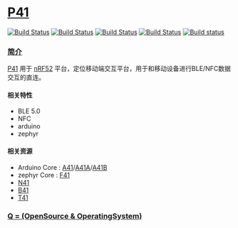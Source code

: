 ﻿# [P41](http://www.OS-Q.com)

[![Build Status](https://github.com/OS-Q/P41/workflows/macos/badge.svg)](https://github.com/OS-Q/P41/actions/workflows/macos.yml)
[![Build Status](https://github.com/OS-Q/P41/workflows/ubuntu/badge.svg)](https://github.com/OS-Q/P41/actions/workflows/ubuntu.yml)
[![Build Status](https://github.com/OS-Q/P41/workflows/windows/badge.svg)](https://github.com/OS-Q/P41/actions/workflows/windows.yml)
[![Build Status](https://travis-ci.com/OS-Q/P41.svg?branch=master)](https://travis-ci.com/OS-Q/P41)
[![Build status](https://ci.appveyor.com/api/projects/status/nvc1gpqjxdp6bm0q?svg=true)](https://ci.appveyor.com/project/Qitas/p41)

### [简介](https://github.com/OS-Q/P41/wiki)

[P41](https://github.com/OS-Q/P41) 用于 [nRF52](https://www.nordicsemi.com/Products/Low-power-short-range-wireless/Bluetooth-low-energy) 平台，定位移动端交互平台，用于和移动设备进行BLE/NFC数据交互的直连。


#### 相关特性

* BLE 5.0
* NFC
* arduino
* zephyr

#### 相关资源

* Arduino Core : [A41](https://github.com/OS-Q/A41)/[A41A](https://github.com/OS-Q/A41A)/[A41B](https://github.com/OS-Q/A41B)
* zephyr Core : [F41](https://github.com/OS-Q/F41)
* [N41](https://github.com/OS-Q/N41)
* [B41](https://github.com/OS-Q/B41)
* [T41](https://github.com/OS-Q/T41)


### [Q = (OpenSource & OperatingSystem) ](http://www.OS-Q.com)
